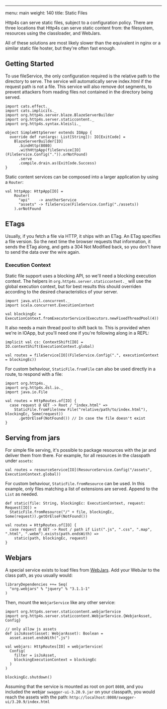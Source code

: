 ---
menu: main
weight: 140
title: Static Files

Http4s can serve static files, subject to a configuration policy. There are three 
locations that Http4s can serve static content from: the filesystem, resources 
using the classloader, and WebJars. 

All of these solutions are most likely slower than the equivalent in nginx or a
similar static file hoster, but they're often fast enough.

## Getting Started

To use fileService, the only configuration required is the relative path to the directory to serve. 
The service will automatically serve index.html if the request path is not a file. This service will also 
remove dot segments, to prevent attackers from reading files not contained in the directory 
being served. 

```tut:book
import cats.effect._
import cats.implicits._
import org.http4s.server.blaze.BlazeServerBuilder
import org.http4s.server.staticcontent._
import org.http4s.syntax.kleisli._

object SimpleHttpServer extends IOApp {
  override def run(args: List[String]): IO[ExitCode] =
    BlazeServerBuilder[IO]
      .bindHttp(8080)
      .withHttpApp(fileService[IO](FileService.Config(".")).orNotFound)
      .serve
      .compile.drain.as(ExitCode.Success)
}
```

Static content services can be composed into a larger application by using a `Router`:
```tut:book:nofail
val httpApp: HttpApp[IO] =
    Router(
      "api"    -> anotherService
      "assets" -> fileService(FileService.Config("./assets))
    ).orNotFound
```

## ETags

Usually, if you fetch a file via HTTP, it ships with an ETag. An ETag specifies
a file version. So the next time the browser requests that information, it sends
the ETag along, and gets a 304 Not Modified back, so you don't have to send the
data over the wire again.

### Execution Context

Static file support uses a blocking API, so we'll need a blocking execution
context. The helpers in `org.http4s.server.staticcontent._` will use the global execution context, but
for best results this should overriden according to the desired characteristics of your server.  

```tut:silent
import java.util.concurrent._
import scala.concurrent.ExecutionContext

val blockingEc = ExecutionContext.fromExecutorService(Executors.newFixedThreadPool(4))
```

It also needs a main thread pool to shift back to.  This is provided when
we're in IOApp, but you'll need one if you're following along in a REPL:

```tut:silent
implicit val cs: ContextShift[IO] = IO.contextShift(ExecutionContext.global)
```

```tut:silent
val routes = fileService[IO](FileService.Config(".", executionContext = blockingEc))
```

For custom behaviour, `StaticFile.fromFile` can also be used directly in a route, to respond with a file:
```tut:silent
import org.http4s._
import org.http4s.dsl.io._
import java.io.File

val routes = HttpRoutes.of[IO] {
  case request @ GET -> Root / "index.html" =>
    StaticFile.fromFile(new File("relative/path/to/index.html"), blockingEc, Some(request))
      .getOrElseF(NotFound()) // In case the file doesn't exist
}
```

## Serving from jars

For simple file serving, it's possible to package resources with the jar and
deliver them from there. For example, for all resources in the classpath under `assets`:

```tut:book
val routes = resourceService[IO](ResourceService.Config("/assets", ExecutionContext.global))
```

For custom behaviour, `StaticFile.fromResource` can be used. In this example, 
only files matching a list of extensions are served. Append to the `List` as needed.

```tut:book
def static(file: String, blockingEc: ExecutionContext, request: Request[IO]) =
  StaticFile.fromResource("/" + file, blockingEc, Some(request)).getOrElseF(NotFound())

val routes = HttpRoutes.of[IO] {
  case request @ GET -> Root / path if List(".js", ".css", ".map", ".html", ".webm").exists(path.endsWith) =>
    static(path, blockingEc, request)
}
```

## Webjars

A special service exists to load files from [WebJars](http://www.webjars.org). Add your WebJar to the
class path, as you usually would:

```tut:book:nofail
libraryDependencies ++= Seq(
  "org.webjars" % "jquery" % "3.1.1-1"
)
```

Then, mount the `WebjarService` like any other service:

```tut:silent
import org.http4s.server.staticcontent.webjarService
import org.http4s.server.staticcontent.WebjarService.{WebjarAsset, Config}
```

```tut:book
// only allow js assets
def isJsAsset(asset: WebjarAsset): Boolean =
  asset.asset.endsWith(".js")

val webjars: HttpRoutes[IO] = webjarService(
  Config(
    filter = isJsAsset,
    blockingExecutionContext = blockingEc
  )
)
```

```tut:silent
blockingEc.shutdown()
```

Assuming that the service is mounted as root on port `8080`, and you included the webjar `swagger-ui-3.20.9.jar` on your classpath, you would reach the assets with the path: `http://localhost:8080/swagger-ui/3.20.9/index.html`

[StaticFile]: ../api/org/http4s/StaticFile$

